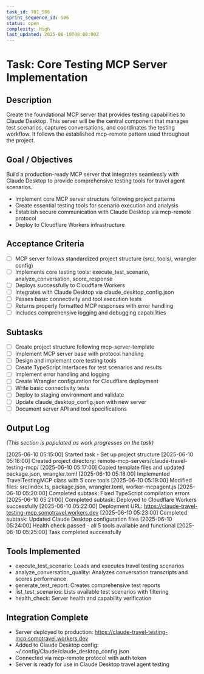 ```yaml
---
task_id: T01_S06
sprint_sequence_id: S06
status: open
complexity: High
last_updated: 2025-06-10T08:00:00Z
---
```


# Task: Core Testing MCP Server Implementation

## Description
Create the foundational MCP server that provides testing capabilities to Claude Desktop. This server will be the central component that manages test scenarios, captures conversations, and coordinates the testing workflow. It follows the established mcp-remote pattern used throughout the project.

## Goal / Objectives
Build a production-ready MCP server that integrates seamlessly with Claude Desktop to provide comprehensive testing tools for travel agent scenarios.
- Implement core MCP server structure following project patterns
- Create essential testing tools for scenario execution and analysis
- Establish secure communication with Claude Desktop via mcp-remote protocol
- Deploy to Cloudflare Workers infrastructure

## Acceptance Criteria
- [ ] MCP server follows standardized project structure (src/, tools/, wrangler config)
- [ ] Implements core testing tools: execute_test_scenario, analyze_conversation, score_response
- [ ] Deploys successfully to Cloudflare Workers
- [ ] Integrates with Claude Desktop via claude_desktop_config.json
- [ ] Passes basic connectivity and tool execution tests
- [ ] Returns properly formatted MCP responses with error handling
- [ ] Includes comprehensive logging and debugging capabilities

## Subtasks
- [ ] Create project structure following mcp-server-template
- [ ] Implement MCP server base with protocol handling
- [ ] Design and implement core testing tools
- [ ] Create TypeScript interfaces for test scenarios and results
- [ ] Implement error handling and logging
- [ ] Create Wrangler configuration for Cloudflare deployment
- [ ] Write basic connectivity tests
- [ ] Deploy to staging environment and validate
- [ ] Update claude_desktop_config.json with new server
- [ ] Document server API and tool specifications

## Output Log
*(This section is populated as work progresses on the task)*

[2025-06-10 05:15:00] Started task - Set up project structure
[2025-06-10 05:16:00] Created project directory: remote-mcp-servers/claude-travel-testing-mcp/
[2025-06-10 05:17:00] Copied template files and updated package.json, wrangler.toml
[2025-06-10 05:18:00] Implemented TravelTestingMCP class with 5 core tools
[2025-06-10 05:19:00] Modified files: src/index.ts, package.json, wrangler.toml, worker-mcpagent.js
[2025-06-10 05:20:00] Completed subtask: Fixed TypeScript compilation errors
[2025-06-10 05:21:00] Completed subtask: Deployed to Cloudflare Workers successfully
[2025-06-10 05:22:00] Deployment URL: https://claude-travel-testing-mcp.somotravel.workers.dev
[2025-06-10 05:23:00] Completed subtask: Updated Claude Desktop configuration files
[2025-06-10 05:24:00] Health check passed - all 5 tools available and functional
[2025-06-10 05:25:00] Task completed successfully

## Tools Implemented
- execute_test_scenario: Loads and executes travel testing scenarios
- analyze_conversation_quality: Analyzes conversation transcripts and scores performance  
- generate_test_report: Creates comprehensive test reports
- list_test_scenarios: Lists available test scenarios with filtering
- health_check: Server health and capability verification

## Integration Complete
- Server deployed to production: https://claude-travel-testing-mcp.somotravel.workers.dev
- Added to Claude Desktop config: ~/.config/Claude/claude_desktop_config.json
- Connected via mcp-remote protocol with auth token
- Server is ready for use in Claude Desktop travel agent testing